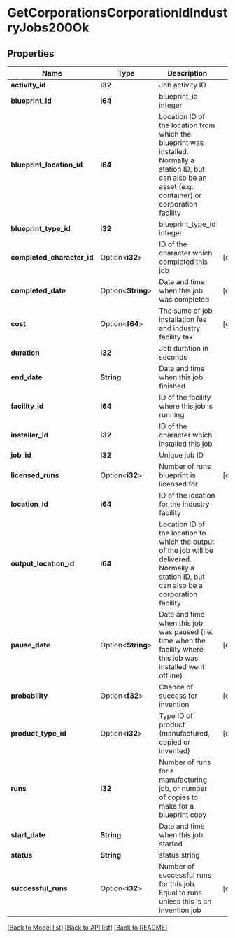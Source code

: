 # GetCorporationsCorporationIdIndustryJobs200Ok

## Properties

Name | Type | Description | Notes
------------ | ------------- | ------------- | -------------
**activity_id** | **i32** | Job activity ID | 
**blueprint_id** | **i64** | blueprint_id integer | 
**blueprint_location_id** | **i64** | Location ID of the location from which the blueprint was installed. Normally a station ID, but can also be an asset (e.g. container) or corporation facility | 
**blueprint_type_id** | **i32** | blueprint_type_id integer | 
**completed_character_id** | Option<**i32**> | ID of the character which completed this job | [optional]
**completed_date** | Option<**String**> | Date and time when this job was completed | [optional]
**cost** | Option<**f64**> | The sume of job installation fee and industry facility tax | [optional]
**duration** | **i32** | Job duration in seconds | 
**end_date** | **String** | Date and time when this job finished | 
**facility_id** | **i64** | ID of the facility where this job is running | 
**installer_id** | **i32** | ID of the character which installed this job | 
**job_id** | **i32** | Unique job ID | 
**licensed_runs** | Option<**i32**> | Number of runs blueprint is licensed for | [optional]
**location_id** | **i64** | ID of the location for the industry facility | 
**output_location_id** | **i64** | Location ID of the location to which the output of the job will be delivered. Normally a station ID, but can also be a corporation facility | 
**pause_date** | Option<**String**> | Date and time when this job was paused (i.e. time when the facility where this job was installed went offline) | [optional]
**probability** | Option<**f32**> | Chance of success for invention | [optional]
**product_type_id** | Option<**i32**> | Type ID of product (manufactured, copied or invented) | [optional]
**runs** | **i32** | Number of runs for a manufacturing job, or number of copies to make for a blueprint copy | 
**start_date** | **String** | Date and time when this job started | 
**status** | **String** | status string | 
**successful_runs** | Option<**i32**> | Number of successful runs for this job. Equal to runs unless this is an invention job | [optional]

[[Back to Model list]](../README.md#documentation-for-models) [[Back to API list]](../README.md#documentation-for-api-endpoints) [[Back to README]](../README.md)


